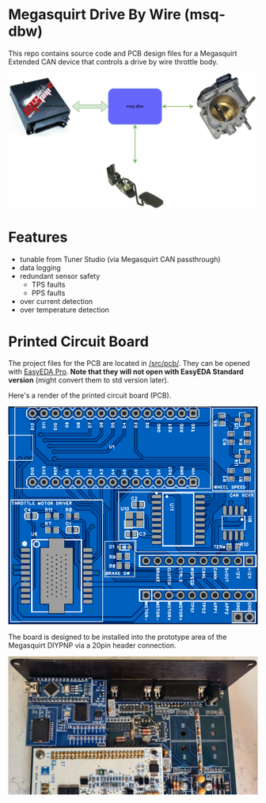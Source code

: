# Megasquirt Drive By Wire (msq-dbw)
This repo contains source code and PCB design files for a Megasquirt Extended CAN device that controls a drive by wire throttle body.

![block-diagram](/doc/block_diagram.svg)

# Features
 * tunable from Tuner Studio (via Megasquirt CAN passthrough)
 * data logging
 * redundant sensor safety
   * TPS faults
   * PPS faults
 * over current detection
 * over temperature detection

# Printed Circuit Board
The project files for the PCB are located in [/src/pcb/](/src/pcb/). They can be opened with [EasyEDA Pro](https://easyeda.com/). __Note that they will not open with EasyEDA Standard version__ (might convert them to std version later).

Here's a render of the printed circuit board (PCB).

![pcb_render](/doc/board_layout/pcb_v1.0.png)

The board is designed to be installed into the prototype area of the Megasquirt DIYPNP via a 20pin header connection.

![pcb_installed](/doc/board_layout/pcb_v1.0_installed.jpg)